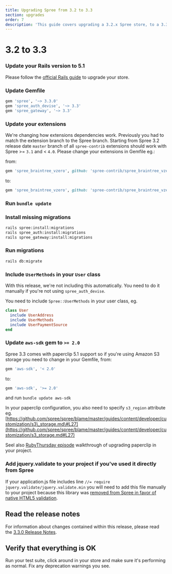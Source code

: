 ```yaml
---
title: Upgrading Spree from 3.2 to 3.3
section: upgrades
order: 7
description: 'This guide covers upgrading a 3.2.x Spree store, to a 3.3.x store.'
---
```


# 3.2 to 3.3

### Update your Rails version to 5.1

Please follow the [official Rails guide](http://edgeguides.rubyonrails.org/upgrading_ruby_on_rails.html#upgrading-from-rails-5-0-to-rails-5-1) to upgrade your store.

### Update Gemfile

```ruby
gem 'spree', '~> 3.3.0'
gem 'spree_auth_devise', '~> 3.3'
gem 'spree_gateway', '~> 3.3'
```

### Update your extensions

We're changing how extensions dependencies work. Previously you had to match the extension branch to the Spree branch. Starting from Spree 3.2 release date `master` branch of all `spree-contrib` extensions should work with Spree &gt;= `3.1` and &lt; `4.0`. Please change your extensions in Gemfile eg.:

from:

```ruby
gem 'spree_braintree_vzero', github: 'spree-contrib/spree_braintree_vzero', branch: '3-1-stable'
```

to:

```ruby
gem 'spree_braintree_vzero', github: 'spree-contrib/spree_braintree_vzero'
```

### Run `bundle update`

### Install missing migrations

```bash
rails spree:install:migrations
rails spree_auth:install:migrations
rails spree_gateway:install:migrations
```

### Run migrations

```bash
rails db:migrate
```

### Include `UserMethods` in your `User` class

With this release, we're not including this automatically. You need to do it manually if you're not using `spree_auth_devise`.

You need to include `Spree::UserMethods` in your user class, eg.

```ruby
class User
  include UserAddress
  include UserMethods
  include UserPaymentSource
end
```

### Update `aws-sdk` gem to `>= 2.0`

Spree 3.3 comes with paperclip 5.1 support so if you're using Amazon S3 storage you need to change in your Gemfile, from:

```ruby
gem 'aws-sdk', '< 2.0'
```

to:

```ruby
gem 'aws-sdk', '>= 2.0'
```

and run `bundle update aws-sdk`

In your paperclip configuration, you also need to specify `s3_region` attribute eg. [https://github.com/spree/spree/blame/master/guides/content/developer/customization/s3\_storage.md\#L27](https://github.com/spree/spree/blame/master/guides/content/developer/customization/s3_storage.md#L27)

Seel also [RubyThursday episode](https://rubythursday.com/episodes/ruby-snack-27-upgrade-paperclip-and-aws-sdk-in-prep-for-rails-5) walkthrough of upgrading paperclip in your project.

### Add jquery.validate to your project if you've used it directly from Spree

If your application.js file includes line `//= require jquery.validate/jquery.validate.min` you will need to add this file manually to your project because this library was [removed from Spree in favor of native HTML5 validation](https://github.com/spree/spree/pull/8173).

## Read the release notes

For information about changes contained within this release, please read the [3.3.0 Release Notes](http://guides.spreecommerce.org/release_notes/spree_3_3_0.html).

## Verify that everything is OK

Run your test suite, click around in your store and make sure it's performing as normal. Fix any deprecation warnings you see.

